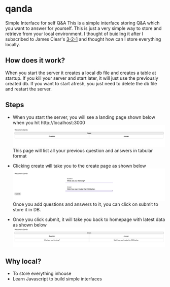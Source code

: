 # qanda
Simple Interface for self Q&amp;A
This is a simple interface storing Q&A which you want to answer for yourself. This is just a very simple way to store and retrieve from your local environment. I thought of buidling it after I subscribed to James Clear's [3-2-1](https://jamesclear.com/3-2-1) and thought how can I store everything locally.

## How does it work?
When you start the server it creates a local db file and creates a table at startup. If you kill your server and start later, it will just use the previously created db. If you want to start afresh, you just need to delete the db file and restart the server. 

## Steps
 - When you start the server, you will see a landing page shown below when you hit http://localhost:3000
    ![Start page](./docs/homepagelist.png)
    This page will list all your previous question and answers in tabular format

- Clicking create will take you to the create page as shown below
    ![Create Page](./docs/createpage.png)
    Once you add questions and answers to it, you can click on submit to store it in DB.

- Once you click submit, it will take you back to homepage with latest data as shown below
    ![Home Page](./docs/homepage.png)

## Why local?
- To store everything inhouse
- Learn Javascript to build simple interfaces